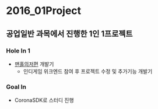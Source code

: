 # 2016_01Project

## 공업일반 과목에서 진행한 1인 1프로젝트

### Hole In 1

- [맨홀의저편](https://github.com/ITJEONG-DEV/2016_IndieGame_Weekend_4th/blob/master/readme.md) 개발기
    - 인디게임 위크엔드 참여 후 프로젝트 수정 및 추가기능 개발기

### Goal In

- CoronaSDK로 스터디 진행
